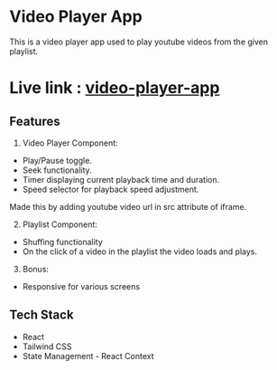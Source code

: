 # Video Player App

This is a video player app used to play youtube videos from the given playlist.

# Live link : [video-player-app](https://video-playlist-alpha.vercel.app/)

## Features

1. Video Player Component:

- Play/Pause toggle.
- Seek functionality.
- Timer displaying current playback time and duration.
- Speed selector for playback speed adjustment.

Made this by adding youtube video url in src attribute of iframe.

2. Playlist Component:

- Shuffing functionality
- On the click of a video in the playlist the video loads and plays.

3. Bonus:

- Responsive for various screens

## Tech Stack

- React
- Tailwind CSS
- State Management - React Context
